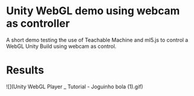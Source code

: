 # Unity WebGL demo using webcam as controller

A short demo testing the use of Teachable Machine and ml5.js to control a WebGL Unity Build using webcam as control.

# Results
![](Unity WebGL Player _ Tutorial - Joguinho bola (1).gif)
